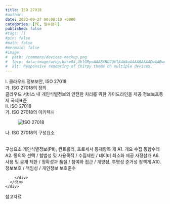 ```yaml
---
title: ISO 27018
#author: 
date: 2023-09-27 00:00:10 +0800
categories: [PE, 필수암기]
published: false
#tags: []
#pin: false
#math: false
#mermaid: false
#image:
#  path: /commons/devices-mockup.png
#  lqip: data:image/webp;base64,UklGRpoAAABXRUJQVlA4WAoAAAAQAAAADwAABwAAQUxQSDIAAAARL0AmbZurmr57yyIiqE8oiG0bejIYEQTgqiDA9vqnsUSI6H+oAERp2HZ65qP/VIAWAFZQOCBCAAAA8AEAnQEqEAAIAAVAfCWkAALp8sF8rgRgAP7o9FDvMCkMde9PK7euH5M1m6VWoDXf2FkP3BqV0ZYbO6NA/VFIAAAA
#  alt: Responsive rendering of Chirpy theme on multiple devices.
---
```


<div class="post-wrap">
  <div class="para">
    <div class="para-title">
      I. 클라우드 정보보안, ISO 27018
    </div>
    <div class="para-cntnt">
      <div class="para">
        <div class="para-title">
          가. ISO 27018의 정의
        </div>
        <div class="para-cntnt">
            클라우드 서비스 내 개인식별정보의 안전한 처리를 위한 가이드라인을 제공 정보보호통제 국제표준
        </div>
      </div>
    </div>
  </div>
  
  <div class="para">
    <div class="para-title">
      II. ISO 27018
    </div>
    <div class="para-cntnt">
      <div class="para">
        <div class="para-title">
          가. ISO 27018의 아키텍처
        </div>
        <div class="para-cntnt">
          <figure class="post-figure">
            <img src="/assets/img/posts/ISO-27018.png" alt="ISO 27018">
<!--            <figcaption>Source: Unveiling the Metaverse: Exploring Emerging Trends, Multifaceted Perspectives, and Future Challenges</figcaption>-->
          </figure>
        </div>
      </div>
      <div class="para">
        <div class="para-title">
          나. ISO 27018의 구성요소
        </div>
        <div class="para-cntnt">
          <table class="post-table">
          </table>
          구성요소
  개인식별정보(PII), 컨트롤러, 프로세서
통제항목 개
    A1. 개요
  수집 동합수데 
    A2. 동의와 선택 / 합법성 및 사용목적 / 수집제한 / 데이터 최소화
  제공 사정참개
    A6. 사용 및 공개 제한 / 정확성과 품질 / 참여와 접근 / 개방성, 투명성
  준거성 정책개
    A10. 정보보호 / 책임성 / 개인정보 보호준수

        </div>
      </div>
    </div>
  </div>

  <div class="refr-wrap">
    <div class="refr-title">
        참고자료
    </div>
    <ol class="refr-list">
    <!--    <li>(나현식, 최대선) <a target="_blank" href="https://scienceon.kisti.re.kr/commons/util/originalView.do?cn=JAKO202225948430499&oCn=JAKO202225948430499&dbt=JAKO&journal=NJOU00291864">메타버스 보안 위협 요소 및 대응 방안 검토</a></li>-->
    <!--    <li>(M. Uddin, S. Manickam, H. Ullah, M. Obaidat and A. Dandoush) <a target="_blank" href="https://ieeexplore.ieee.org/abstract/document/10138386">Unveiling the Metaverse: Exploring Emerging Trends, Multifaceted Perspectives, and Future Challenges</a></li>-->
    </ol>
  </div>
</div>
